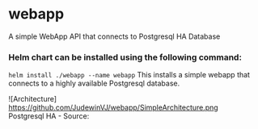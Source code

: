 # webapp
A simple WebApp API that connects to Postgresql HA Database

### Helm chart can be installed using the following command: 
```helm install ./webapp --name webapp```
This installs a simple webapp that connects to a highly available Postgresql database. 

![Architecture] https://github.com/JudewinVJ/webapp/SimpleArchitecture.png	
Postgresql HA - Source: 
